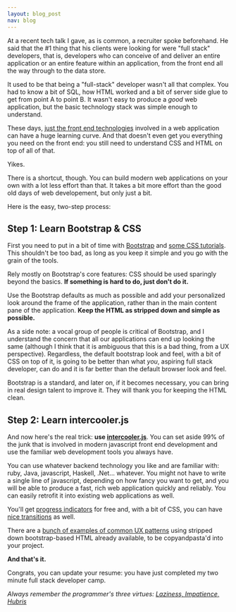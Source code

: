 ```yaml
---
layout: blog_post
nav: blog
---
```


At a recent tech talk I gave, as is common, a recruiter spoke beforehand.  He said that the #1 thing that his clients
were looking for were "full stack" developers, that is, developers who can conceive of and deliver an entire application
or an entire feature within an application, from the front end all the way through to the data store.

It used to be that being a "full-stack" developer wasn't all that complex.  You had to know a bit of SQL, how HTML worked and
a bit of server side glue to get from point A to point B.  It wasn't easy to produce a *good* web application, but 
the basic technology stack was simple enough to understand.

These days, [just the front end technologies](https://hackernoon.com/how-it-feels-to-learn-javascript-in-2016-d3a717dd577f#.dwh66ycs0) 
involved in a web application can have a huge learning curve.  And that doesn't even get you everything you need on the 
front end: you still need to understand CSS and HTML on top of all of that.  

Yikes.

There is a shortcut, though.  You can build modern web applications on your own with a lot less effort than that.  It 
takes a bit more effort than the good old days of web developement, but only just a bit.
 
Here is the easy, two-step process:

## Step 1: Learn Bootstrap &amp; CSS

First you need to put in a bit of time with [Bootstrap](http://getbootstrap.com/) and
[some CSS tutorials](http://www.skilledup.com/articles/best-free-css-tutorials). This shouldn't be too bad, as long as 
you keep it simple and you go with the grain of the tools.

Rely mostly on Bootstrap's core features: CSS should be used sparingly beyond the basics.  **If something is hard to do, just don't do it.**

Use the Bootstrap defaults as much as possible and add your personalized look around the frame of the application, rather 
than in the main content pane of the application.  **Keep the HTML as stripped down and simple as possible.**

As a side note: a vocal group of people is critical of Bootstrap, and I understand the concern that all our applications 
can end up looking the same (although I think that it is ambiguous that this is a bad thing, from a UX perspective). 
Regardless, the default bootstrap look and feel, with a bit of CSS on top of it, is going to be better than what *you*, 
aspiring full stack developer, can do and it is far better than the default browser look and feel.

Bootstrap is a standard, and later on, if it becomes necessary, you can bring in real design talent to improve it.  They will 
thank you for keeping the HTML clean.

## Step 2: Learn intercooler.js

And now here's the real trick: **use [intercooler.js](http://intercoolerjs.org)**.  You can set aside 99% of the junk that is 
involved in modern javascript front end development and use the familiar web development tools you always have.

You can use whatever backend technology you like and are familiar with: ruby, Java, javascript, Haskell, .Net... whatever. 
You might not have to write a single line of javascript, depending on  how fancy you want to get, and you will be able to 
produce a fast, rich web application quickly and reliably.  You can easily retrofit it into existing web applications
as well.

You'll get [progress indicators](http://intercoolerjs.org/docs.html#progress) for free and, with a bit of CSS, you can 
have [nice transitions](http://intercoolerjs.org/docs.html#transitions) as well.

There are a [bunch of examples of common UX patterns](http://intercoolerjs.org/examples/index.html) using stripped down 
bootstrap-based HTML already available, to be copyandpasta'd into your project.

**And that's it.**

Congrats, you can update your resume: you have just completed my two minute full stack developer camp.

*Always remember the programmer's three virtues: [Laziness, Impatience, Hubris](http://threevirtues.com/)*